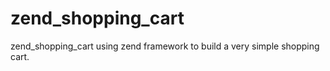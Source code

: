 zend_shopping_cart
==================

zend_shopping_cart using zend framework to build a very simple shopping cart.